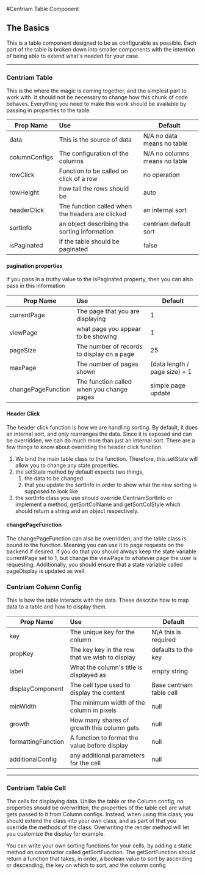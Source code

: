 #Centriam Table Component 


## The Basics

This is a table component designed to be as configurable as possible. Each part of the table is broken down into smaller
components with the intention of being able to extend what's needed for your case. 

---

### Centriam Table

This is the where the magic is coming together, and the simplest part to work with. It should not be necessary 
to change how this chunk of code behaves. Everything you need to make this work should be available by passing
in properties to the table. 

| Prop Name   |          Use                                    |   Default                    |
|-------------|:------------------------------------------------|------------------------------|
|data         | This is the source of data                      | N/A no data means no table   |
|columnConfigs| The configuration of the columns                | N/A no columns means no table|
|rowClick     | Function to be called on click of a row         | no operation                 |
|rowHeight    | how tall the rows should be                     | auto                         |
|headerClick  | The function called when the headers are clicked| an internal sort             |
|sortInfo     | an object describing the sorting information    | centriam default sort        |
|isPaginated  | if the table should be paginated                | false                        |

#### pagination properties
if you pass in a truthy value to the isPaginated property, then you can also pass in this information 

| Prop Name          |          Use                                    |   Default                    |
|--------------------|:------------------------------------------------|------------------------------|
|currentPage         | The page that you are displaying                | 1                            |
|viewPage            | what page you appear to be showing              | 1                            |
|pageSize            | The number of records to display on a page      | 25                           |
|maxPage             | The number of pages shown                       | (data length / page size) + 1|
|changePageFunction  | The function called when you change pages       | simple page update           |

#### Header Click
The header click function is how we are handling sorting. By default, it does an internal sort, and only rearranges the 
data. Since it is exposed and can be overridden, we can do much more than just an internal sort. There are a few things 
to know about overriding the header click function
1) We bind the main table class to the function. Therefore, this.setState will allow you to change any state properties.
2) the setState method by default expects two things, 
    1) the data to be changed
    2) that you update the sortInfo in order to show what the new sorting is supposed to look like
3) the sortInfo class you use should override CentriamSortInfo or implement a method, getSortColName and getSortColStyle
which should return a string and an object respectively. 

#### changePageFunction
The changePageFunction can also be overridden, and the table class is bound to the function. Meaning you can use it to 
page requests on the backend if desired. If you do that you should always keep the state variable currentPage set to 1,
but change the viewPage to whatever page the user is requesting. Additionally, you should ensure that a state variable
called pageDisplay is updated as well. 



### Centriam Column Config
This is how the table interacts with the data. These describe how to map data to a table and how to display them. 

| Prop Name          |          Use                                     |   Default                    |
|--------------------|:-------------------------------------------------|------------------------------|
|key                 | The unique key for the column                    | N\A this is required         |
|propKey             | The key key in the row that we wish to display   | defaults to the key          |
|label               | What the column's title is displayed as          | empty string                 |
|displayComponent    | The cell type used to display the content        | Base centriam table cell     |
|minWidth            | The minimum width of the column in pixels        | null                         |
|growth              | How many shares of growth this column gets       | null                         |
|formattingFunction  | A function to format the value before display    | null                         |
|additionalConfig    | any additional parameters for the cell           | null                         | 
---

### Centriam Table Cell
The cells for displaying data. Unlike the table or the Column config, no properties should be overwritten, 
the properties of the table cell are what gets passed to it from Column configs. Instead, when using this class, you 
should extend the class into your own class, and as part of that you override the methods of the class. Overwriting the
render method will let you customize the display for example. 

You can write your own sorting functions for your cells, by adding a static method on constructor called getSortFunction.
 The getSortFunction should return a function that takes, in order, a boolean value to sort by ascending or descending,
 the key on which to sort, and the column config 